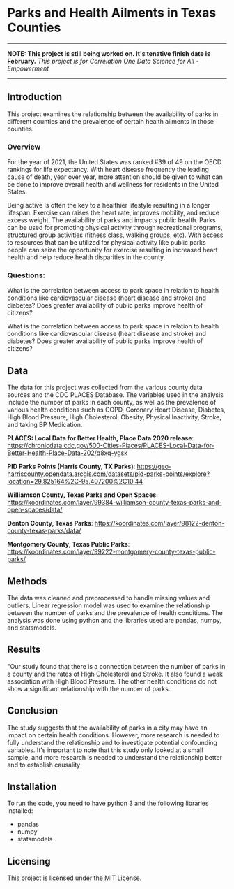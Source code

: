# Parks and Health Ailments in Texas Counties
***
**NOTE: This project is still being worked on. It's tenative finish date is February.**
*This project is for Correlation One Data Science for All - Empowerment*
***
## Introduction
This project examines the relationship between the availability of parks in different counties and the prevalence of certain health ailments in those counties.
### Overview
For the year of 2021, the United States was ranked #39 of 49 on the OECD rankings for life expectancy. With heart disease frequently the leading cause of death, year over year, more attention should be given to what can be done to improve overall health and wellness for residents in the United States.

Being active is often the key to a healthier lifestyle resulting in a longer lifespan. Exercise can raises the heart rate, improves mobility, and reduce excess weight. The availability of parks and impacts public health. Parks can be used for promoting physical activity through recreational programs, structured group activities (fitness class, walking groups, etc). With access to resources that can be utilized for physical activity like public parks people can seize the opportunity for exercise resulting in increased heart health and help reduce health disparities in the county.

### Questions:
What is the correlation between access to park space in relation to health conditions like cardiovascular disease (heart disease and stroke) and diabetes? Does greater availability of public parks improve health of citizens?

What is the correlation between access to park space in relation to health conditions like cardiovascular disease (heart disease and stroke) and diabetes? Does greater availability of public parks improve health of citizens?

## Data
The data for this project was collected from the various county data sources and the CDC PLACES Database. The variables used in the analysis include the number of parks in each county, as well as the prevalence of various health conditions such as COPD, Coronary Heart Disease, Diabetes, High Blood Pressure, High Cholesterol, Obesity, Physical Inactivity, Stroke, and taking BP Medication.

**PLACES: Local Data for Better Health, Place Data 2020 release**: https://chronicdata.cdc.gov/500-Cities-Places/PLACES-Local-Data-for-Better-Health-Place-Data-202/q8xq-ygsk

**PID Parks Points (Harris County, TX Parks)**: https://geo-harriscounty.opendata.arcgis.com/datasets/pid-parks-points/explore?location=29.825164%2C-95.407200%2C10.44

**Williamson County, Texas Parks and Open Spaces**: https://koordinates.com/layer/99384-williamson-county-texas-parks-and-open-spaces/data/

**Denton County, Texas Parks**: https://koordinates.com/layer/98122-denton-county-texas-parks/data/

**Montgomery County, Texas Public Parks**: https://koordinates.com/layer/99222-montgomery-county-texas-public-parks/

## Methods
The data was cleaned and preprocessed to handle missing values and outliers. Linear regression model was used to examine the relationship between the number of parks and the prevalence of health conditions. The analysis was done using python and the libraries used are pandas, numpy, and statsmodels.

## Results
"Our study found that there is a connection between the number of parks in a county and the rates of High Cholesterol and Stroke. It also found a weak association with High Blood Pressure. The other health conditions do not show a significant relationship with the number of parks.

## Conclusion
The study suggests that the availability of parks in a city may have an impact on certain health conditions. However, more research is needed to fully understand the relationship and to investigate potential confounding variables. It's important to note that this study only looked at a small sample, and more research is needed to understand the relationship better and to establish causality

## Installation
To run the code, you need to have python 3 and the following libraries installed:

* pandas
* numpy
* statsmodels

## Licensing
This project is licensed under the MIT License.



